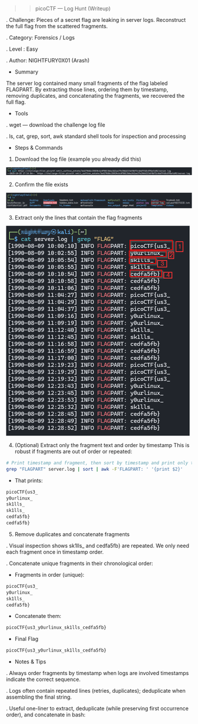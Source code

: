 >> picoCTF — Log Hunt (Writeup)

. Challenge: Pieces of a secret flag are leaking in server logs. Reconstruct the full flag from the scattered fragments.

. Category: Forensics / Logs

. Level : Easy

. Author: NIGHTFURY0X01 (Arash)

+ Summary

The server log contained many small fragments of the flag labeled FLAGPART. By extracting those lines, ordering them by timestamp, removing duplicates, and concatenating the fragments, we recovered the full flag.

+ Tools

. wget — download the challenge log file

. ls, cat, grep, sort, awk standard shell tools for inspection and processing

+ Steps & Commands

1. Download the log file (example  you already did this)

![Step 1](images/1.png)


2. Confirm the file exists

![Step 2](images/2.png)


3. Extract only the lines that contain the flag fragments


![Step 3](images/3.png)




4. (Optional) Extract only the fragment text and order by timestamp
This is robust if fragments are out of order or repeated:

```bash 
# Print timestamp and fragment, then sort by timestamp and print only the fragment (last field)
grep "FLAGPART" server.log | sort | awk -F'FLAGPART: ' '{print $2}'
```


+ That prints:
``` bash
picoCTF{us3_
y0urlinux_
sk1lls_
sk1lls_
cedfa5fb}
cedfa5fb}
 ```

5. Remove duplicates and concatenate fragments

. Visual inspection shows sk1lls_ and cedfa5fb} are repeated. We only need each fragment once in timestamp order.

. Concatenate unique fragments in their chronological order:

+ Fragments in order (unique):

```bash
picoCTF{us3_
y0urlinux_
sk1lls_
cedfa5fb}

```
+ Concatenate them:

```bash
picoCTF{us3_y0urlinux_sk1lls_cedfa5fb}
```

+ Final Flag
``` bash
picoCTF{us3_y0urlinux_sk1lls_cedfa5fb}
```

+ Notes & Tips

. Always order fragments by timestamp when logs are involved  timestamps indicate the correct sequence.

. Logs often contain repeated lines (retries, duplicates); deduplicate when assembling the final string.

. Useful one-liner to extract, deduplicate (while preserving first occurrence order), and concatenate in bash:
